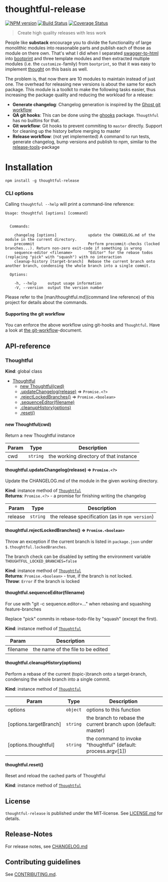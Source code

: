 # thoughtful-release 

[![NPM version](https://badge.fury.io/js/thoughtful-release.svg)](http://badge.fury.io/js/thoughtful-release)
[![Build Status](https://travis-ci.org/nknapp/thoughtful-release.svg)](https://travis-ci.org/nknapp/thoughtful-release)
[![Coverage Status](https://img.shields.io/coveralls/nknapp/thoughtful-release.svg)](https://coveralls.io/r/nknapp/thoughtful-release)

> Create high quality releases with less work

People like **substack** encourage you to divide 
the functionality of large monolithic modules into reasonable parts and publish each of those as module on 
there own. That's what I did when I separated [swagger-to-html](https://npmjs.com/package/swagger-to-html) into [bootprint](https://npmjs.com/package/bootprint) and three
template modules and then extracted multiple modules (i.e. the `customize-`family) from `bootprint`, so that
it was easy to implement [thought](https://npmjs.com/package/thought) on this basis as well. 

The problem is, that now there are 10 modules to maintain instead of just one. The overhead for releasing new 
versions is about the same for each package. This module is a toolkit to make the following tasks easier, thus
increasing the package quality and reducing the workload for a release:

* **Generate changelog**: Changelog generation is inspired by the [Ghost git workflow](https://github.com/TryGhost/Ghost/wiki/Git-workflow)
* **QA git hooks**: This can be done using the [ghooks](https://npmjs.com/package/ghooks) package. `Thougthful` has no builtins for that.
* **Git workflow**: Git hooks to prevent commiting to `master` directly. Support for cleaning up the history before merging to master
* **Release workflow**: (not yet implemented) A command to run tests, generate changelog, bump versions and publish to npm,
    similar to the [release-tools](https://npmjs.com/package/release-tools)-package


# Installation

```
npm install -g thoughtful-release
```

### CLI options

Calling `thoughtful --help` will print a command-line reference:

```
Usage: thoughtful [options] [command]


  Commands:

    changelog [options]              update the CHANGELOG.md of the module in the current directory.
    precommit                        Perform precommit-checks (locked branches...). Return non-zero exit-code if something is wrong
    sequence-editor <filename>       "Editor" for the rebase todos (replacing "pick" with "squash") with no interaction
    cleanup-history [target-branch]  Rebase the current branch onto another branch, condensing the whole branch into a single commit.

  Options:

    -h, --help     output usage information
    -V, --version  output the version number
```

Please refer to the [man/thoughtful.md](command line reference) of this project for 
details about the commands. 

#### Supporting the git workflow

You can enforce the above workflow using git-hooks and `Thoughtful`. Have a look at 
[the git-workflow](docs/git-workflow.md)-document.

##  API-reference

<a name="Thoughtful"></a>
### Thoughtful
**Kind**: global class  

* [Thoughtful](#Thoughtful)
  * [new Thoughtful(cwd)](#new_Thoughtful_new)
  * [.updateChangelog(release)](#Thoughtful+updateChangelog) ⇒ <code>Promise.&lt;?&gt;</code>
  * [.rejectLockedBranches()](#Thoughtful+rejectLockedBranches) ⇒ <code>Promise.&lt;boolean&gt;</code>
  * [.sequenceEditor(filename)](#Thoughtful+sequenceEditor)
  * [.cleanupHistory(options)](#Thoughtful+cleanupHistory)
  * [.reset()](#Thoughtful+reset)

<a name="new_Thoughtful_new"></a>
#### new Thoughtful(cwd)
Return a new Thoughtful instance


| Param | Type | Description |
| --- | --- | --- |
| cwd | <code>string</code> | the working directory of that instance |

<a name="Thoughtful+updateChangelog"></a>
#### thoughtful.updateChangelog(release) ⇒ <code>Promise.&lt;?&gt;</code>
Update the CHANGELOG.md of the module in the given working directory.

**Kind**: instance method of <code>[Thoughtful](#Thoughtful)</code>  
**Returns**: <code>Promise.&lt;?&gt;</code> - a promise for finishing writing the changelog  

| Param | Type | Description |
| --- | --- | --- |
| release | <code>string</code> | the release specification (as in `npm version`) |

<a name="Thoughtful+rejectLockedBranches"></a>
#### thoughtful.rejectLockedBranches() ⇒ <code>Promise.&lt;boolean&gt;</code>
Throw an exception if the current branch is listed in `package.json` under
`$.thoughtful.lockedBranches`.

The branch check can be disabled by setting the environment variable
`THOUGHTFUL_LOCKED_BRANCHES=false`

**Kind**: instance method of <code>[Thoughtful](#Thoughtful)</code>  
**Returns**: <code>Promise.&lt;boolean&gt;</code> - true, if the branch is not locked.  
**Throw**: <code>Error</code> if the branch is locked  
<a name="Thoughtful+sequenceEditor"></a>
#### thoughtful.sequenceEditor(filename)
For use with "git -c sequence.editor=..." when rebasing and squashing feature-branches

Replace "pick" commits in rebase-todo-file by "squash" (except the first).

**Kind**: instance method of <code>[Thoughtful](#Thoughtful)</code>  

| Param | Description |
| --- | --- |
| filename | the name of the file to be edited |

<a name="Thoughtful+cleanupHistory"></a>
#### thoughtful.cleanupHistory(options)
Perform a rebase of the current (topic-)branch onto a target-branch, condensing the
whole branch into a single commit.

**Kind**: instance method of <code>[Thoughtful](#Thoughtful)</code>  

| Param | Type | Description |
| --- | --- | --- |
| options | <code>object</code> | options to this function |
| [options.targetBranch] | <code>string</code> | the branch to rebase the current branch upon (default: master) |
| [options.thoughtful] | <code>string</code> | the command to invoke "thoughtful" (default: process.argv[1]) |

<a name="Thoughtful+reset"></a>
#### thoughtful.reset()
Reset and reload the cached parts of Thoughtful

**Kind**: instance method of <code>[Thoughtful](#Thoughtful)</code>  



## License

`thoughtful-release` is published under the MIT-license. 
See [LICENSE.md](LICENSE.md) for details.

## Release-Notes
 
For release notes, see [CHANGELOG.md](CHANGELOG.md)
 
## Contributing guidelines

See [CONTRIBUTING.md](CONTRIBUTING.md).